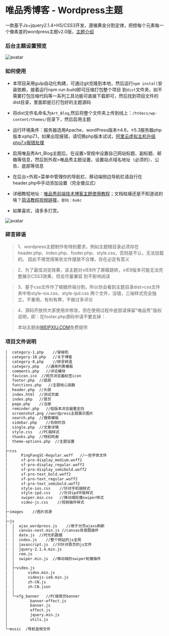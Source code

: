 # 唯品秀博客 - Wordpress主题
一款基于Js+jquery2.1.4+H5/CSS3开发，遵循黄金分割定律，把控每个元素每一个像素差的wordpress主题v2.0版，[主题介绍](https://www.weipxiu.com/?cat=10)

### 后台主题设置预览
![avatar](https://raw.githubusercontent.com/weipxiu/weipxiu/master/src/images/wp-theme-options.png)

### 如何使用

- 本项目采用gulp自动化构建，可通过git克隆到本地，然后运行`npm install`安装依赖，接着运行npm run build即可压缩打包整个项目
  到`dist`文件夹，如不需要打包压缩代码等一系列工具功能可直接下载即可，然后找到项目文件的dist目录，里面即是已打包好的主题源码

- 将dist文件名命名为`Art_Blog`,然后将整个文件夹上传到线上：`/htdocs/wp-content/themes/`目录下，然后启用主题

- 运行环境条件：服务器选用Apache，wordPress版本≥4.6，≥5.3服务器php版本≤php7.1，如果出现报错，请切换php版本试试，[阿里云虚拟主机升级php7.x报错处理](https://www.weipxiu.com/2909.html)

- 启用唯品秀Art_Blog主题后，在设置>常规中设置自己网站标题、副标题、邮箱等信息，然后到外观>唯品秀主题设置，设置站点域名地址（必须的）、公告、底部等信息

- 在后台>外观>菜单中管理你的导航栏，移动端侧边导航栏请自行在header.php中手动添加设置（完全傻瓜式）

- 详细教程地址：[唯品秀前端技术博客主题使用教程](https://www.weipxiu.com/3355.html)；文档枯燥还是不知道说的啥？[简洁教程视频链接](https://pan.baidu.com/s/19wibJjeagvLRFOuUV2GvEQ)，`密码：6u6c`

- 如果喜欢，请多多打赏。

![avatar](https://raw.githubusercontent.com/weipxiu/weipxiu/master/src/images/zhiwei.png)

### 碎言碎语

> 1、wordpress主题制作有特别要求，例如主题根目录必须存在header.php、index.php、footer.php、style.css，否则是不认，无法加载的。
因此不用觉得某些文件摆放不合理，存在必定有意义

> 2、为了最佳浏览效果，该主题对≤IE8作了屏蔽跳转，≥IE9版本可能无法完整展示CSS3效果，但会尽量兼容
到不影响阅读

> 3、基于css文件作了根据终端分割，所以你会看到主题目录dist>css文件夹中有style-ios.css、style-ipd.css
两个文件，没错，三端样式完全独立，不重用，有利有弊，不做过多评论

> 4、源码开放供大家使用并修改，但在使用过程中底部请保留"唯品秀"版权说明，即：在footer.php源码中请不要去掉：<p>本站主题由<a href="https://www.weipxiu.com/" class="highlight">WEIPXIU.COM</a>免费提供</p>

### 项目文件说明
``` bash
│  category-1.php    //穿梭机
│  category-10.php   //关于博客
│  category-8.php    //碎言碎语
│  category.php   //通用列表模板
│  comments.php   //评论模块
│  favicon.ico  //网页浏览器标签icon
│  footer.php  //底部
│  functions.php   //主题核心函数
│  header.php  //头部
│  index.html  //测试页面
│  index.php   //首页
│  page.php    //注册
│  reminder.php   //低版本浏览器重定向
│  screenshot.png //wordpress主题展示图片
│  search.php  //搜索模板
│  sidebar.php    //右侧栏目
│  single.php  //文章详情
│  style.css   //PC端样式
│  thanks.php  //特别鸣谢
│  theme-options.php  //主题设置
│  
├─css
│      PingFangSC-Regular.woff   //一些字体文件
│      sf-pro-display_medium.woff2
│      sf-pro-display_regular.woff2
│      sf-pro-display_semibold.woff2
│      sf-pro-text_bold.woff2
│      sf-pro-text_regular.woff2
│      sf-pro-text_semibold.woff2
│      style-ios.css    //针对手机端样式
│      style-ipd.css    //针对ipd平板样式
│      swiper.min.css   //移动端轮播swiper样式
│      video-js.css    //视频插件样式     
│          
├─images    //图片资源
│      
├─js
│  │  ajax_wordpress.js    //用于分页ajaxs刷新
│  │  canvas-nest.min.js //canvas背景图插件
│  │  date.js  //时光机数据
│  │  index.js    //整个网站的js全局
│  │  javascript.js  //只针对首页的js文件
│  │  jquery-2.1.4.min.js 
│  │  rem.js
│  │  swiper.min.js  //移动端的swiper轮播插件
│  │  
│  ├─video.js 
│  │      video.min.js
│  │      videojs-ie8.min.js
│  │      zh-CN.js
│  │      zh-CN.json
│  │      
│  └─xfg_banner   //PC端首页banner
│          banner-effect.js
│          banner.js
│          effect.js
│          jquery.min.js
│          utils.js
│          
└─music  /导航音频文件
 ```       
<!-- <h2>使用当前主题网站</h2>

>不完全统计

> 爱前端  https//www.huanggr.cn
> 码云笔记  https://www.mybj123.com/
> 聚贤庄：//https://www.90c.vip/
> http://lin.weblyc.cn/
> http://xqxgo.com/
> 小丸子 http://www.minwenyu.com/
> 非常前端 http://moxiaofei.com/
> http://www.izhaowang.com/

